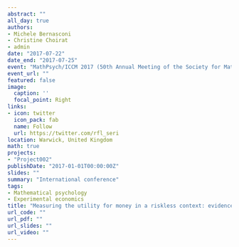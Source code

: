 ```yaml
---
abstract: ""
all_day: true
authors:
- Michele Bernasconi
- Christine Choirat
- admin
date: "2017-07-22"
date_end: "2017-07-25"
event: "MathPsych/ICCM 2017 (50th Annual Meeting of the Society for Mathematical Psychology, 15th Annual Meeting of the International Conference on Cognitive Modelling"
event_url: ""
featured: false
image:
  caption: ''
  focal_point: Right
links:
- icon: twitter
  icon_pack: fab
  name: Follow
  url: https://twitter.com/rfl_seri
location: Warwick, United Kingdom
math: true
projects:
- "Project002"
publishDate: "2017-01-01T00:00:00Z"
slides: ""
summary: "International conference"
tags:
- Mathematical psychology
- Experimental economics
title: "Measuring the utility for money in a riskless context: evidence on separable representations"
url_code: ""
url_pdf: ""
url_slides: ""
url_video: ""
---
```

